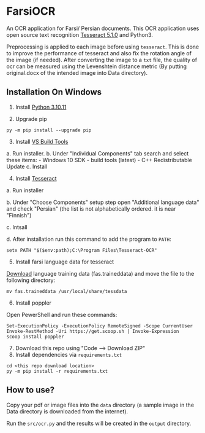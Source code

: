 # FarsiOCR
An OCR application for Farsi/ Persian documents.
This OCR application uses open source text recognition [Tesseract 5.1.0](https://github.com/tesseract-ocr/tessdoc) and Python3.

Preprocessing is applied to each image before using `tesseract`. This is done to improve the performance of tesseract and also fix the rotation angle of the image (if needed). After converting the image to a `txt` file, the quality of ocr can be measured using the Levenshtein distance metric (By putting original.docx of the intended image into Data directory). 

## Installation On Windows

1. Install [Python 3.10.11](https://www.python.org/ftp/python/3.10.11/python-3.10.11-amd64.exe)

2. Upgrade pip

```shell
py -m pip install --upgrade pip
```

3. Install [VS Build Tools](https://aka.ms/vs/17/release/vs_BuildTools.exe)

  a. Run installer.
  b. Under "Individual Components" tab search and select these items:
      - Windows 10 SDK
      - build tools (latest)
      - C++ Redistributable Update
  c. Install

4. Install [Tesseract](https://github.com/UB-Mannheim/tesseract/wiki)

  a. Run installer
  
  b. Under "Choose Components" setup step open "Additional language data" and check "Persian" (the list is not alphabetically ordered. it is near "Finnish")
  
  c. Intsall
  
  d. After installation run this command to add the program to `PATH`:
  
```shell
setx PATH "$($env:path);C:\Program Files\Tesseract-OCR"
```

5. Install farsi language data for tesseract

[Download](https://github.com/tesseract-ocr/tessdata) language training data (fas.traineddata) and move the file to the following directory:
```shell script
mv fas.traineddata /usr/local/share/tessdata
```

6. Install poppler

Open PewerShell and run these commands:

```shell
Set-ExecutionPolicy -ExecutionPolicy RemoteSigned -Scope CurrentUser
Invoke-RestMethod -Uri https://get.scoop.sh | Invoke-Expression
scoop install poppler
```

7. Download this repo using "Code --> Download ZIP"
8. Install dependencies via `requirements.txt`
```shell
cd <this repo download location>
py -m pip install -r requirements.txt
```

## How to use?
Copy your pdf or image files into the `data` directory (a sample image in the Data directory is downloaded from the internet). 

Run the `src/ocr.py` and the results will be created in the `output` directory.
